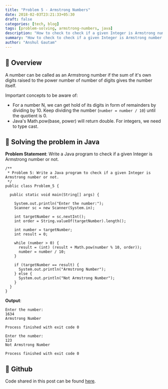```yaml
---
title: "Problem 5 - Armstrong Numbers"
date: 2018-02-03T23:21:33+05:30
draft: false
categories: [tech, blog]
tags: [problem-solving, armstrong-numbers, java]
description: "How to check to check if a given Integer is Armstrong number or not. using Java"
summary: "How to check to check if a given Integer is Armstrong number or not. using Java"
author: "Anshul Gautam"
---
```


## 🎯 Overview
A number can be called as an Armstrong number if the sum of it's own digits raised to the power number of number of digits gives the number itself.

Important concepts to be aware of: 
- For a number N, we can get hold of its digits in form of remainders by dividing by 10. Keep dividing the number (`number = number / 10`) until the quotient is 0.
- Java's Math.pow(base, power) will return double. For integers, we need to type cast.

## 🎯 Solving the problem in Java

**Problem Statement**: Write a Java program to check if a given Integer is Armstrong number or not.

```
/**
 * Problem 5: Write a Java program to check if a given Integer is Armstrong number or not.
 */
public class Problem_5 {

  public static void main(String[] args) {

    System.out.println("Enter the number:");
    Scanner sc = new Scanner(System.in);

    int targetNumber = sc.nextInt();
    int order = String.valueOf(targetNumber).length();

    int number = targetNumber;
    int result = 0;

    while (number > 0) {
      result = (int) (result + Math.pow(number % 10, order));
      number = number / 10;
    }

    if (targetNumber == result) {
      System.out.println("Armstrong Number");
    } else {
      System.out.println("Not Armstrong Number");
    }
  }
}
```

**Output**:
```
Enter the number:
1634
Armstrong Number

Process finished with exit code 0

```

```
Enter the number:
123
Not Armstrong Number

Process finished with exit code 0

```

## 🎯 Github
Code shared in this post can be found [here](https://github.com/anshulgammy/problem-solving-with-java/blob/main/src/com/utopian/nerd/problem/solving/Problem_5.java).
